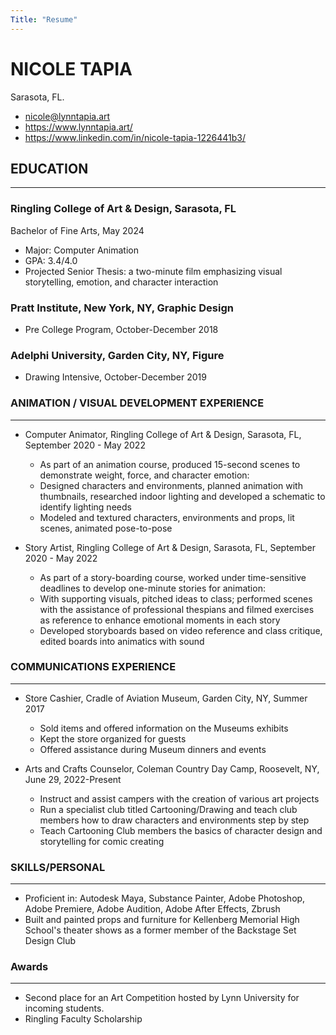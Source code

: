 ```yaml
---
Title: "Resume"
---
```


# NICOLE TAPIA



Sarasota, FL.

* nicole@lynntapia.art 
* https://www.lynntapia.art/
* https://www.linkedin.com/in/nicole-tapia-1226441b3/

## EDUCATION
*** 


### Ringling College of Art & Design, Sarasota, FL

Bachelor of Fine Arts, May 2024
* Major: Computer Animation 
* GPA: 3.4/4.0
* Projected Senior Thesis: a two-minute film emphasizing visual storytelling, emotion, and character interaction

### Pratt Institute, New York, NY, Graphic Design 

* Pre College Program, October-December 2018

### Adelphi University, Garden City, NY, Figure 

* Drawing Intensive, October-December 2019

### ANIMATION / VISUAL DEVELOPMENT EXPERIENCE
*** 

* Computer Animator, Ringling College of Art & Design, Sarasota, FL, September 2020 - May 2022
    * As part of an animation course, produced 15-second scenes to demonstrate weight, force, and character emotion:
    * Designed characters and environments, planned animation with thumbnails, researched indoor lighting and developed a schematic to identify lighting needs
    * Modeled and textured characters, environments and props, lit scenes, animated pose-to-pose

* Story Artist, Ringling College of Art & Design, Sarasota, FL, September 2020 - May 2022
    * As part of a story-boarding course, worked under time-sensitive deadlines to develop one-minute stories for animation:
    * With supporting visuals, pitched ideas to class; performed scenes with the assistance of professional thespians and filmed exercises as reference to enhance emotional moments in each story
    * Developed storyboards based on video reference and class critique, edited boards into animatics with sound

### COMMUNICATIONS EXPERIENCE
***

* Store Cashier, Cradle of Aviation Museum, Garden City, NY, Summer 2017
    * Sold items and offered information on the Museums exhibits
    * Kept the store organized for guests
    * Offered assistance during Museum dinners and events

* Arts and Crafts Counselor, Coleman Country Day Camp, Roosevelt, NY, June 29, 2022-Present
    * Instruct and assist campers with the creation of various art projects
    * Run a specialist club titled Cartooning/Drawing and teach club members how to draw characters and environments step by step
    * Teach Cartooning Club members the basics of character design and storytelling for comic creating

### SKILLS/PERSONAL
***

* Proficient in: Autodesk Maya, Substance Painter, Adobe Photoshop, Adobe Premiere, Adobe Audition, Adobe After Effects, Zbrush
* Built and painted props and furniture for Kellenberg Memorial High School's theater shows as a former member of the Backstage Set Design Club



### Awards
*** 

* Second place for an Art Competition hosted by Lynn University for incoming students.
* Ringling Faculty Scholarship

